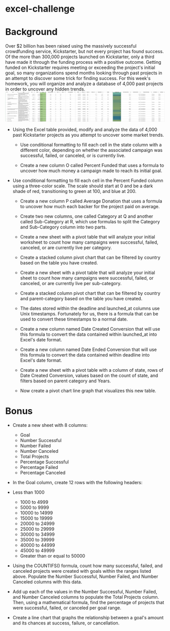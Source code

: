 # excel-challenge

# Background
Over $2 billion has been raised using the massively successful crowdfunding service, Kickstarter, but not every project has found success. Of the more than 300,000 projects launched on Kickstarter, only a third have made it through the funding process with a positive outcome.
Getting funded on Kickstarter requires meeting or exceeding the project's initial goal, so many organizations spend months looking through past projects in an attempt to discover some trick for finding success. For this week's homework, you will organize and analyze a database of 4,000 past projects in order to uncover any hidden trends.
![Kickstarter Table](Images/FullTable.PNG)


- Using the Excel table provided, modify and analyze the data of 4,000 past Kickstarter projects as you attempt to uncover some market trends.

  - Use conditional formatting to fill each cell in the state column with a different color, depending on whether the associated campaign was successful, failed, or canceled, or is currently live.

  - Create a new column O called Percent Funded that uses a formula to uncover how much money a campaign made to reach its initial goal.

- Use conditional formatting to fill each cell in the Percent Funded column using a three-color scale. The scale should start at 0 and be a dark shade of red, transitioning to green at 100, and blue at 200.

  - Create a new column P called Average Donation that uses a formula to uncover how much each backer for the project paid on average.

  - Create two new columns, one called Category at Q and another called Sub-Category at R, which use formulas to split the Category and Sub-Category column into two parts.
  - Create a new sheet with a pivot table that will analyze your initial worksheet to count how many campaigns were successful, failed, canceled, or are currently live per category.

  - Create a stacked column pivot chart that can be filtered by country based on the table you have created.
  - Create a new sheet with a pivot table that will analyze your initial sheet to count how many campaigns were successful, failed, or canceled, or are currently live per sub-category.

  - Create a stacked column pivot chart that can be filtered by country and parent-category based on the table you have created.
  
  - The dates stored within the deadline and launched_at columns use Unix timestamps. Fortunately for us, there is a formula that can be used to convert these timestamps to a normal date.

  - Create a new column named Date Created Conversion that will use this formula to convert the data contained within launched_at into Excel's date format.


   - Create a new column named Date Ended Conversion that will use this formula to convert the data contained within deadline into Excel's date format.
   - Create a new sheet with a pivot table with a column of state, rows of Date Created Conversion, values based on the count of state, and filters based on parent category and Years.


  - Now create a pivot chart line graph that visualizes this new table.



# Bonus


- Create a new sheet with 8 columns:

  - Goal
  - Number Successful
  - Number Failed
  - Number Canceled
  - Total Projects
  - Percentage Successful
  - Percentage Failed
  - Percentage Canceled



- In the Goal column, create 12 rows with the following headers:

- Less than 1000
  - 1000 to 4999
  - 5000 to 9999
  - 10000 to 14999
  - 15000 to 19999
  - 20000 to 24999
  - 25000 to 29999
  - 30000 to 34999
  - 35000 to 39999
  - 40000 to 44999
  - 45000 to 49999
  - Greater than or equal to 50000
  
- Using the COUNTIFS() formula, count how many successful, failed, and canceled projects were created with goals within the ranges listed above. Populate the Number Successful, Number Failed, and Number Canceled columns with this data.


- Add up each of the values in the Number Successful, Number Failed, and Number Canceled columns to populate the Total Projects column. Then, using a mathematical formula, find the percentage of projects that were successful, failed, or canceled per goal range.


- Create a line chart that graphs the relationship between a goal's amount and its chances at success, failure, or cancellation.
